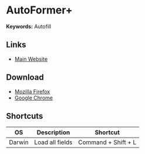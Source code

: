 # AutoFormer+

**Keywords:** Autofill

## Links

- [Main Website](http://firefoxer.ru/)

## Download

- [Mozilla Firefox](https://addons.mozilla.org/en-US/firefox/addon/autoformer/)
- [Google Chrome](https://chrome.google.com/webstore/detail/autoformer%2B/cjefgijpbofijpnfpncbjajignkcbbod)

## Shortcuts

| OS | Description | Shortcut |
| --- | --- | --- |
| Darwin | Load all fields | Command + Shift + L |
